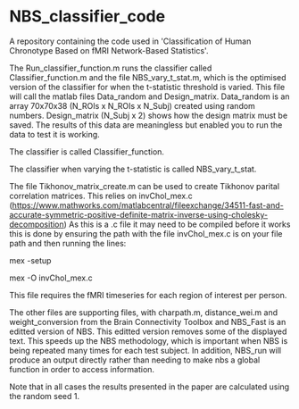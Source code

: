 # NBS_classifier_code
A repository containing the code used in 'Classification of Human Chronotype Based on fMRI Network-Based Statistics'.

The Run_classifier_function.m runs the classifier called Classifier_function.m and the file NBS_vary_t_stat.m, which is the optimised version of the classifier for when the t-statistic threshold is varied. This file will call the matlab files Data_random and Design_matrix. Data_random is an array 70x70x38 (N_ROIs x N_ROIs x N_Subj) created using random numbers. Design_matrix (N_Subj x 2) shows how the design matrix must be saved. The results of this data are meaningless but enabled you to run the data to test it is working.

The classifier is called Classifier_function.

The classifier when varying the t-statistic is called NBS_vary_t_stat.

The file Tikhonov_matrix_create.m can be used to create Tikhonov parital correlation matrices.
This relies on invChol_mex.c (https://www.mathworks.com/matlabcentral/fileexchange/34511-fast-and-accurate-symmetric-positive-definite-matrix-inverse-using-cholesky-decomposition)
As this is a .c file it may need to be compiled before it works this is done by ensuring the path with the file invChol_mex.c is on your file path and then running the lines:

mex -setup

mex -O invChol_mex.c

This file requires the fMRI timeseries for each region of interest per person.

The other files are supporting files, with charpath.m, distance_wei.m and weight_conversion from the Brain Connectivity Toolbox and NBS_Fast is an editted version of NBS. This editted version removes some of the displayed text. This speeds up the NBS methodology, which is important when NBS is being repeated many times for each test subject. In addition, NBS_run will produce an output directly rather than needing to make nbs a global function in order to access information.

Note that in all cases the results presented in the paper are calculated using the random seed 1.

